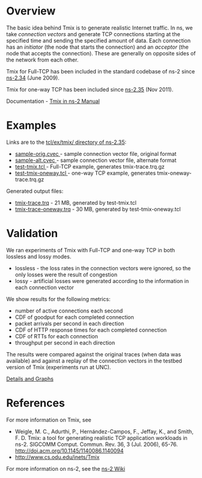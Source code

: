 # Overview #

The basic idea behind Tmix is to generate realistic Internet traffic. In ns, we take _connection vectors_ and generate TCP connections starting at the specified time and sending the specified amount of data. Each connection has an _initiator_ (the node that starts the connection) and an _acceptor_ (the node that accepts the connection). These are generally on opposite sides of the network from each other.

Tmix for Full-TCP has been included in the standard codebase of ns-2 since [ns-2.34](http://sourceforge.net/projects/nsnam/files/allinone/ns-allinone-2.34/) (June 2009).

Tmix for one-way TCP has been included since
[ns-2.35](http://sourceforge.net/projects/nsnam/files/allinone/ns-allinone-2.35/) (Nov 2011).

Documentation - [Tmix in ns-2 Manual](http://nsnam.isi.edu/nsnam/index.php/Manual:_Tmix:_Internet_Traffic_Generation)

# Examples #

Links are to the [tcl/ex/tmix/ directory of ns-2.35](http://nsnam.cvs.sourceforge.net/viewvc/nsnam/ns-2/tcl/ex/tmix/):
  * [sample-orig.cvec ](http://nsnam.cvs.sourceforge.net/viewvc/nsnam/ns-2/tcl/ex/tmix/sample-orig.cvec?revision=1.1&view=markup) - sample connection vector file, original format
  * [sample-alt.cvec ](http://nsnam.cvs.sourceforge.net/viewvc/nsnam/ns-2/tcl/ex/tmix/sample-alt.cvec?revision=1.1&view=markup) - sample connection vector file, alternate format
  * [test-tmix.tcl ](http://nsnam.cvs.sourceforge.net/viewvc/nsnam/ns-2/tcl/ex/tmix/test-tmix.tcl?revision=1.2&view=markup) - Full-TCP example, generates tmix-trace.trq.gz
  * [test-tmix-oneway.tcl ](http://nsnam.cvs.sourceforge.net/viewvc/nsnam/ns-2/tcl/ex/tmix/test-tmix-oneway.tcl?revision=1.2&view=markup) - one-way TCP example, generates tmix-oneway-trace.trq.gz

Generated output files:
  * [tmix-trace.trq](http://code.google.com/p/tmix-ns2/downloads/detail?name=tmix-trace.trq) - 21 MB, generated by test-tmix.tcl
  * [tmix-trace-oneway.trq](http://code.google.com/p/tmix-ns2/downloads/detail?name=tmix-oneway-trace.trq) - 30 MB, generated by test-tmix-oneway.tcl

# Validation #

We ran experiments of Tmix with Full-TCP and one-way TCP in both lossless and lossy modes.
  * lossless - the loss rates in the connection vectors were ignored, so the only losses were the result of congestion
  * lossy - artificial losses were generated according to the information in each connection vector

We show results for the following metrics:
  * number of active connections each second
  * CDF of goodput for each completed connection
  * packet arrivals per second in each direction
  * CDF of HTTP response times for each completed connection
  * CDF of RTTs for each connection
  * throughput per second in each direction

The results were compared against the original traces (when data was available) and against a replay of the connection vectors in the testbed version of Tmix (experiments run at UNC).

[Details and Graphs](Validation.md)

# References #
For more information on Tmix, see
  * Weigle, M. C., Adurthi, P., Hernández-Campos, F., Jeffay, K., and Smith, F. D. Tmix: a tool for generating realistic TCP application workloads in ns-2. SIGCOMM Comput. Commun. Rev. 36, 3 (Jul. 2006), 65-76. http://doi.acm.org/10.1145/1140086.1140094
  * http://www.cs.odu.edu/inets/Tmix

For more information on ns-2, see the [ns-2 Wiki](http://nsnam.isi.edu/nsnam/index.php/Main_Page)